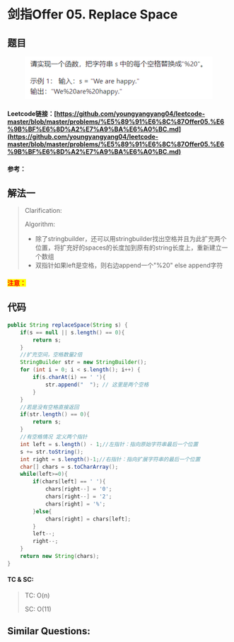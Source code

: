 # 剑指Offer 05. Replace Space

## 题目

<figure><img src="../../.gitbook/assets/image (6) (1) (1) (1) (1).png" alt=""><figcaption></figcaption></figure>

#### Leetcode链接：[https://github.com/youngyangyang04/leetcode-master/blob/master/problems/%E5%89%91%E6%8C%87Offer05.%E6%9B%BF%E6%8D%A2%E7%A9%BA%E6%A0%BC.md](https://github.com/youngyangyang04/leetcode-master/blob/master/problems/%E5%89%91%E6%8C%87Offer05.%E6%9B%BF%E6%8D%A2%E7%A9%BA%E6%A0%BC.md)

#### 参考：

## 解法一

> Clarification:&#x20;
>
> Algorithm:&#x20;
>
> * 除了stringbuilder，还可以用stringbuilder找出空格并且为此扩充两个位置，将扩充好的spaces的长度加到原有的string长度上，重新建立一个数组
> * 双指针如果left是空格，则右边append一个"%20" else append字符

#### <mark style="color:red;">注意：</mark>

## 代码

```java
public String replaceSpace(String s) {
    if(s == null || s.length() == 0){
        return s;
    }
    //扩充空间，空格数量2倍
    StringBuilder str = new StringBuilder();
    for (int i = 0; i < s.length(); i++) {
        if(s.charAt(i) == ' '){
            str.append("  "); // 这里是两个空格
        }
    }
    //若是没有空格直接返回
    if(str.length() == 0){
        return s;
    }
    //有空格情况 定义两个指针
    int left = s.length() - 1;//左指针：指向原始字符串最后一个位置
    s += str.toString();
    int right = s.length()-1;//右指针：指向扩展字符串的最后一个位置
    char[] chars = s.toCharArray();
    while(left>=0){
        if(chars[left] == ' '){
            chars[right--] = '0';
            chars[right--] = '2';
            chars[right] = '%';
        }else{
            chars[right] = chars[left];
        }
        left--;
        right--;
    }
    return new String(chars);
}
```

#### TC & SC:&#x20;

> TC: O(n)
>
> SC: O(11)

## **Similar Questions:**&#x20;
